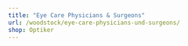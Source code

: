 ```yaml
---
title: "Eye Care Physicians & Surgeons"
url: /woodstock/eye-care-physicians-und-surgeons/
shop: Optiker
---
```

